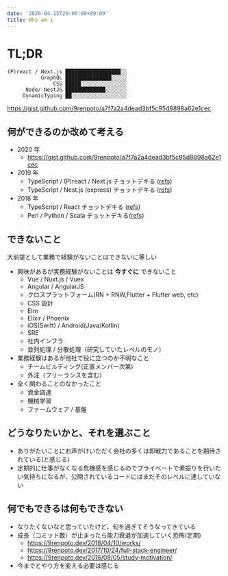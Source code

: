 ```yaml
---
date: '2020-04-15T20:00:00+09:00'
title: Who am i
---
```


# TL;DR

```
(P)react / Next.js ██████████████████░░
           GraphQL ███████████████░░░░░
               CSS █████░░░░░░░░░░░░░░░
      Node/ NestJS █████████████░░░░░░░
     DynamicTyping ██░░░░░░░░░░░░░░░░░░
```

<https://gist.github.com/9renpoto/a7f7a2a4dead3bf5c95d8898a62e1cec>

## 何ができるのか改めて考える

- 2020 年
  - <https://gist.github.com/9renpoto/a7f7a2a4dead3bf5c95d8898a62e1cec>
- 2019 年
  - TypeScript / (P)react / Next.js チョットデキる
    ([refs](https://9renpoto.dev/2019/12/08/next-stack/))
  - TypeScript / Nest.js (express) チョットデキる
    ([refs](https://9renpoto.dev/2019/12/08/next-stack/))
- 2018 年
  - TypeScript / React チョットデキる
    ([refs](https://9renpoto.dev/2018/10/31/goodbye/))
  - Perl / Python / Scala
    チョットデキる([refs](https://9renpoto.dev/2018/10/31/goodbye/))

## できないこと

大前提として業務で経験がないことはできないに等しい

- 興味があるが実務経験がないことは **今すぐに** できないこと
  - Vue / Nuxt.js / Vuex
  - Angular / AngularJS
  - クロスプラットフォーム(RN + RNW,Flutter + Flutter web, etc)
  - CSS 設計
  - Elm
  - Elixir / Phoenix
  - iOS(Swift) / Android(Java/Kotlin)
  - SRE
  - 社内インフラ
  - 並列処理 / 分散処理（研究していたレベルのモノ）
- 業務経験はあるが他社で役に立つのか不明なこと
  - チームビルディング(正直メンバー次第)
  - 外注（フリーランスを含む）
- 全く関わることのなかったこと
  - 資金調達
  - 機械学習
  - ファームウェア / 基盤

## どうなりたいかと、それを選ぶこと

- ありがたいことにお声がけいただく会社の多くは即戦力であることを期待されている(と感じる)
- 定期的に仕事がなくなる危機感を感じるのでプライベートで素振りを行いたい気持ちになるが、公開されているコードにはまだそのレベルに達していない

## 何でもできるは何もできない

- なりたくないなと思っていたけど、旬を過ぎてそうなってきている
- 成長（コミット数）が止まったら能力衰退が加速していく恐怖(定期)
  - <https://9renpoto.dev/2018/04/10/works/>
  - <https://9renpoto.dev/2017/10/24/full-stack-engineer/>
  - <https://9renpoto.dev/2016/09/05/study-motivation/>
- 今までとやり方を変える必要は感じる
